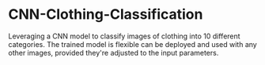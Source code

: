 # CNN-Clothing-Classification
Leveraging a CNN model to classify images of clothing into 10 different categories. The trained model is flexible can be deployed and used with any other images, provided they're adjusted to the input parameters.
